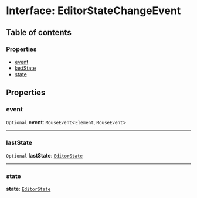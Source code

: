 # Interface: EditorStateChangeEvent

## Table of contents

### Properties

* [event](/auto-docs/core/interfaces/EditorStateChangeEvent.md#event)
* [lastState](/auto-docs/core/interfaces/EditorStateChangeEvent.md#laststate)
* [state](/auto-docs/core/interfaces/EditorStateChangeEvent.md#state)

## Properties

### event

`Optional` **event**: `MouseEvent`<`Element`, `MouseEvent`>

***

### lastState

`Optional` **lastState**: [`EditorState`](/auto-docs/core/interfaces/EditorState-1.md)

***

### state

**state**: [`EditorState`](/auto-docs/core/interfaces/EditorState-1.md)
